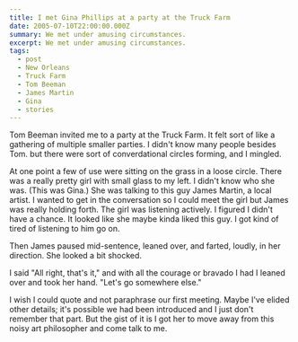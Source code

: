 ```yaml
---
title: I met Gina Phillips at a party at the Truck Farm
date: 2005-07-10T22:00:00.000Z
summary: We met under amusing circumstances.
excerpt: We met under amusing circumstances.
tags:
  - post
  - New Orleans
  - Truck Farm
  - Tom Beeman
  - James Martin
  - Gina
  - stories
---
```


Tom Beeman invited me to a party at the Truck Farm. It felt sort of like a gathering of multiple smaller parties. I didn't know many people besides Tom. but there were sort of converdational circles forming, and I mingled.

At one point a few of use were sitting on the grass in a loose circle. There was a really pretty girl with small glass to my left. I didn't know who she was. (This was Gina.) She was talking to this guy James Martin, a local artist. I wanted to get in the conversation so I could meet the girl but James was really holding forth. The girl was listening actively. I figured I didn't have a chance. It looked like she maybe kinda liked this guy. I got kind of tired of listening to him go on.

Then James paused mid-sentence, leaned over, and farted, loudly, in her direction. She looked a bit shocked.

I said "All right, that's it," and with all the courage or bravado I had I leaned over and took her hand. "Let's go somewhere else."

I wish I could quote and not paraphrase our first meeting. Maybe I've elided other details; it's possible we had been introduced and I just don't remember that part. But the gist of it is I got her to move away from this noisy art philosopher and come talk to me.
